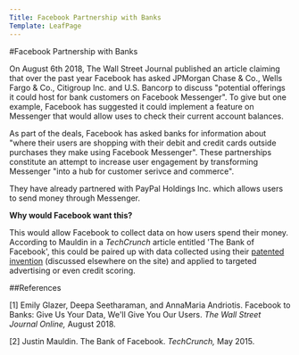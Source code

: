 ```yaml
---
Title: Facebook Partnership with Banks
Template: LeafPage
---
```


#Facebook Partnership with Banks

On August 6th 2018, The Wall Street Journal published an article claiming that over the past year Facebook has asked JPMorgan Chase & Co., Wells Fargo & Co., Citigroup Inc. and U.S. Bancorp to discuss "potential offerings it could host for bank customers on Facebook Messenger". 
To give but one example, Facebook has suggested it could implement a feature on Messenger that would allow uses to check their current account balances. 

As part of the deals, Facebook has asked banks for information about "where their users are shopping with their debit and credit cards outside purchases they make using Facebook Messenger". 
These partnerships constitute an attempt to increase user engagement by transforming Messenger "into a hub for customer serivce and commerce". 

They have already partnered with PayPal Holdings Inc. which allows users to send money through Messenger.

**Why would Facebook want this?**

This would allow Facebook to collect data on how users spend their money. 
According to Mauldin in a *TechCrunch* article entitled 'The Bank of Facebook', this could be paired up with data collected using their [patented invention](/course/course/credit-scores/Credit_Scores/facebookpatent) (discussed elsewhere on the site) and applied to targeted advertising or even credit scoring.

##References

[1] Emily Glazer, Deepa Seetharaman, and AnnaMaria Andriotis. Facebook to Banks: Give Us Your Data, We'll Give You Our Users. *The Wall Street Journal Online,* August 2018. 

[2] Justin Mauldin. The Bank of Facebook. *TechCrunch,* May 2015. 
